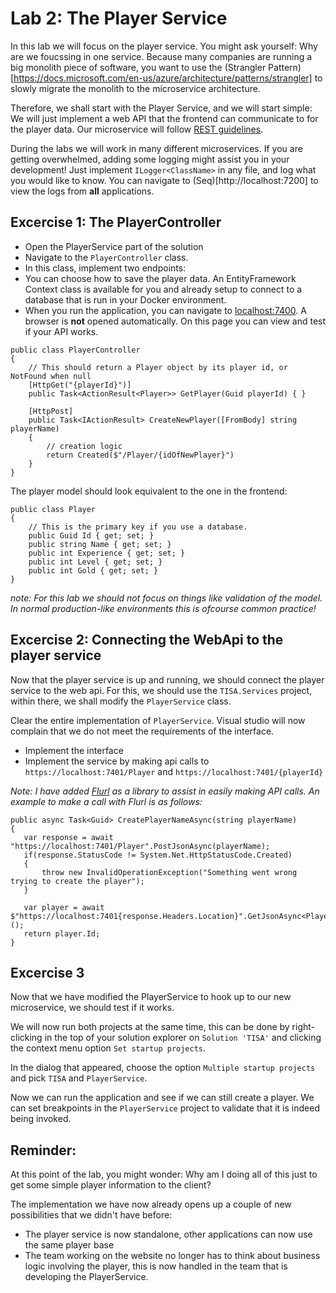 # Lab 2: The Player Service

In this lab we will focus on the player service. You might ask yourself: Why are we foucssing in one service. Because many companies are running a big monolith piece of software, you want to use the (Strangler Pattern)[https://docs.microsoft.com/en-us/azure/architecture/patterns/strangler] to slowly migrate the monolith to the microservice architecture.

Therefore, we shall start with the Player Service, and we will start simple: We will just implement a web API that the frontend can communicate to for the player data.
Our microservice will follow [REST guidelines](https://en.wikipedia.org/wiki/Representational_state_transfer).

During the labs we will work in many different microservices. If you are getting overwhelmed, adding some logging might assist you in your development! Just implement `ILogger<ClassName>` in any file, and log what you would like to know. You can navigate to (Seq)[http://localhost:7200] to view the logs from **all** applications.

## Excercise 1: The PlayerController
- Open the PlayerService part of the solution
- Navigate to the `PlayerController` class.
- In this class, implement two endpoints:
- You can choose how to save the player data. An EntityFramework Context class is available for you and already setup to connect to a database that is run in your Docker environment.
- When you run the application, you can navigate to [localhost:7400](http://localhost:7400). A browser is **not** opened automatically. On this page you can view and test if your API works.


```CSharp
public class PlayerController 
{
    // This should return a Player object by its player id, or NotFound when null
    [HttpGet("{playerId}")]
    public Task<ActionResult<Player>> GetPlayer(Guid playerId) { }

    [HttpPost]
    public Task<IActionResult> CreateNewPlayer([FromBody] string playerName) 
    { 
        // creation logic
        return Created($"/Player/{idOfNewPlayer}")
    }
}
```

The player model should look equivalent to the one in the frontend:
```CSharp
public class Player
{
    // This is the primary key if you use a database.
    public Guid Id { get; set; }
    public string Name { get; set; }
    public int Experience { get; set; }
    public int Level { get; set; }
    public int Gold { get; set; }
}
```
*note: For this lab we should not focus on things like validation of the model. In normal production-like environments this is ofcourse common practice!*

## Excercise 2: Connecting the WebApi to the player service
Now that the player service is up and running, we should connect the player service to the web api. For this, we should use the `TISA.Services` project, within there, we shall modify the `PlayerService` class.

Clear the entire implementation of `PlayerService`. Visual studio will now complain that we do not meet the requirements of the interface.
- Implement the interface
- Implement the service by making api calls to `https://localhost:7401/Player` and `https://localhost:7401/{playerId}` 

*Note: I have added [Flurl](https://flurl.dev/docs/fluent-http/) as a library to assist in easily making API calls. An example to make a call with Flurl is as follows:*

 ```CSharp
public async Task<Guid> CreatePlayerNameAsync(string playerName)
{
    var response = await "https://localhost:7401/Player".PostJsonAsync(playerName);
    if(response.StatusCode != System.Net.HttpStatusCode.Created)
    {
        throw new InvalidOperationException("Something went wrong trying to create the player");
    }

    var player = await $"https://localhost:7401{response.Headers.Location}".GetJsonAsync<Player>();
    return player.Id;
}
 ```

 ## Excercise 3
 Now that we have modified the PlayerService to hook up to our new microservice, we should test if it works.

 We will now run both projects at the same time, this can be done by right-clicking in the top of your solution explorer on `Solution 'TISA'` and clicking the context menu option `Set startup projects`.

 In the dialog that appeared, choose the option `Multiple startup projects` and pick `TISA` and `PlayerService`.

 Now we can run the application and see if we can still create a player. We can set breakpoints in the `PlayerService` project to validate that it is indeed being invoked.

 ## Reminder:

At this point of the lab, you might wonder: Why am I doing all of this just to get some simple player information to the client?

The implementation we have now already opens up a couple of new possibilities that we didn't have before:
- The player service is now standalone, other applications can now use the same player base
- The team working on the website no longer has to think about business logic involving the player, this is now handled in the team that is developing the PlayerService.

